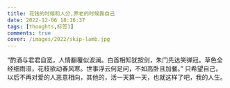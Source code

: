 ```yaml
---
title: 花钱的时候和人分,养老的时候靠自己
date: 2022-12-06 18:16:37
tags: [thoughts,标签1]
comments: true
cover: /images/2022/skip-lamb.jpg
---
```

“酌酒与君君自宽，人情翻覆似波澜。白首相知犹按剑，朱门先达笑弹冠。草色全经细雨湿，花枝欲动春风寒。世事浮云何足问，不如高卧且加餐。”
只希望自己，以后不再对爱的人恶意相向，其他的，活一天算一天，也就这样了吧，我的人生。